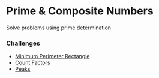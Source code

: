 # Prime & Composite Numbers
Solve problems using prime determination

### Challenges
* [Minimum Perimeter Rectangle](min_perimeter_rectangle.rb)
* [Count Factors](count_factors.rb)
* [Peaks](peaks.rb)